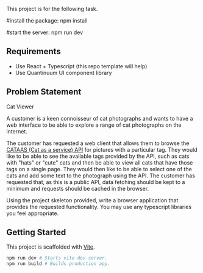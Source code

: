 This project is for the following task.

#install the package:
npm install

#start the server:
npm run dev


## Requirements
- Use React + Typescript (this repo template will help)
- Use Quantinuum UI component library

## Problem Statement

Cat Viewer

A customer is a keen connoisseur of cat photographs and wants to have a web interface to be able to explore a range of cat photographs on the internet.

The customer has requested a web client that allows them to browse the [CATAAS (Cat as a service) API](https://cataas.com/) for pictures with a particular tag. They would like to be able to see the available tags provided by the API, such as cats with "hats" or "cute" cats and then be able to view all cats that have those tags on a single page. They would then like to be able to select one of the cats and add some text to the photograph using the API. The customer has requested that, as this is a public API, data fetching should be kept to a minimum and requests should be cached in the browser.

Using the project skeleton provided, write a browser application that provides the requested functionality. You may use any typescript libraries you feel appropriate.

## Getting Started

This project is scaffolded with [Vite](https://vitejs.dev/).

```bash
npm run dev # Starts vite dev server.
npm run build # Builds production app.
```





